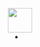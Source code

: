 <header>
  <navbar type="dark">
    <a slot="brand" href="{{baseUrl}}/index.html" title="Home" class="navbar-brand"><img src="{{baseUrl}}/assets/catcher_logo.png" width="50"/></a>
    <li slot="right">
      <form class="navbar-form">
        <searchbar :data="searchData" placeholder="Search" :on-hit="searchCallback" menu-align-right></searchbar>
      </form>
    </li>
  </navbar>
</header>
